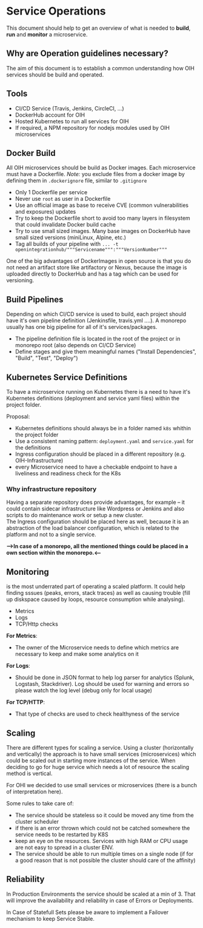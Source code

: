 # Service Operations

This document should help to get an overview of what is needed to **build**, **run** and **monitor** a microservice.

## Why are Operation guidelines necessary?

The aim of this document is to establish a common understanding how OIH services should be build and operated.

## Tools

* CI/CD Service (Travis, Jenkins, CircleCI, ...)
* DockerHub account for OIH
* Hosted Kubernetes to run all services for OIH
* If required, a NPM repository for nodejs modules used by OIH microservices

## Docker Build

All OIH microservices should be build as Docker images. Each microservice must have a Dockerfile.
*Note:* you exclude files from a docker image by defining them in `.dockerignore` file, similar to `.gitignore`

* Only 1 Dockerfile per service
* Never use `root` as user in a Dockerfile
* Use an official image as base to receive CVE (common vulnerabilities and exposures) updates
* Try to keep the Dockerfile short to avoid too many layers in filesystem that could invalidate Docker build cache
* Try to use small sized images. Many base images on DockerHub have small sized versions (miniLinux, Alpine, etc.)
* Tag all builds of your pipeline with  `... -t  openintegrationhub/"""Servicename""":"""VersionNumber"""`

One of the big advantages of DockerImages in open source is that you do not need an artifact store like artifactory or Nexus, because the image is uploaded directly to DockerHub and has a tag which can be used for versioning.

## Build Pipelines

Depending on which CI/CD service is used to build, each project should have it's own pipeline definition (Jenkinsfile, travis.yml ....). A monorepo usually has one big pipeline for all of it's services/packages.

* The pipeline definition file is located in the root of the project or in monorepo root (also depends on CI/CD Service)
* Define stages and give them meaningful names ("Install Dependencies", "Build", "Test", "Deploy")

## Kubernetes Service Definitions

To have a microservice running on Kubernetes there is a need to have it's Kubernetes definitions (deployment and service yaml files) within the project folder.

Proposal:

* Kubernetes definitions should always be in a folder named `k8s` whithin the project folder
* Use a consistent naming pattern: `deployment.yaml` and `service.yaml` for the definitions
* Ingress configuration should be placed in a different repository (e.g. OIH-Infrastructure)
* every Microservice need to have a checkable endpoint to have a liveliness and readiness check for the K8s

### Why infrastructure repository

Having a separate repository does provide advantages, for example – it could contain sidecar infrastructure like Wordpress or Jenkins and also scripts to do maintenance work or setup a new cluster.  
The Ingress configuration should be placed here as well, because it is an abstraction of the load balancer configuration, which is related to the platform and not to a single service.  

**-->**In case of a monorepo, all the mentioned things could be placed in a own section within the monorepo.**<--**

## Monitoring

is the most underrated part of operating a scaled platform. It could help finding sssues (peaks, errors, stack traces) as well as causing trouble (fill up diskspace caused by loops, resource consumption while analysing).

* Metrics
* Logs
* TCP/Http checks

__For Metrics__:

* The owner of the Microservice needs to define which metrics are necessary to keep and make some analytics on it

__For Logs__:

* Should be done in JSON format to help log parser for analytics (Splunk, Logstash, Stackdriver). Log should be used for warning and errors so please watch the log level (debug only for local usage)

__For TCP/HTTP__:

* That type of checks are used to check healthyness of the service

## Scaling

There are different types for scaling a service. Using a cluster (horizontally and vertically) the approach is to have small services (microservices) which could be scaled out in starting more instances of the service. When deciding to go for huge service which needs a lot of resource the scaling method is vertical.

For OHI we decided to use small services or microservices (there is a bunch of interpretation here).

Some rules to take care of:

* The service should be stateless so it could be moved any time from the cluster scheduler
* if there is an error thrown which could not be catched somewhere the service needs to be restarted by K8S
* keep an eye on the resources. Services with high RAM or CPU usage are not easy to spread in a cluster ENV.
* The service should be able to run multiple times on a single node (if for a good reason that is not possible the cluster should care of the affinity)

## Reliability

In Production Environments the service should be scaled at a min of 3. That will improve the availability and reliability in case of Errors or Deployments.

In Case of Statefull Sets please be aware to implement a Failover mechanism to keep Service Stable.

